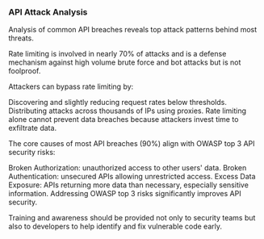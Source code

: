 ### API Attack Analysis

Analysis of common API breaches reveals top attack patterns behind most threats.

Rate limiting is involved in nearly 70% of attacks and is a defense mechanism against high volume brute force and bot attacks but is not foolproof.

Attackers can bypass rate limiting by:

Discovering and slightly reducing request rates below thresholds.
Distributing attacks across thousands of IPs using proxies.
Rate limiting alone cannot prevent data breaches because attackers invest time to exfiltrate data.

The core causes of most API breaches (90%) align with OWASP top 3 API security risks:

Broken Authorization: unauthorized access to other users' data.
Broken Authentication: unsecured APIs allowing unrestricted access.
Excess Data Exposure: APIs returning more data than necessary, especially sensitive information.
Addressing OWASP top 3 risks significantly improves API security.

Training and awareness should be provided not only to security teams but also to developers to help identify and fix vulnerable code early.